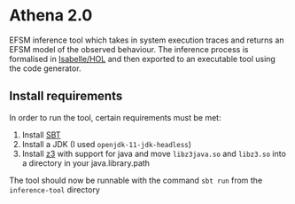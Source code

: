 # Athena 2.0

EFSM inference tool which takes in system execution traces and returns an EFSM model of the observed behaviour. The inference process is formalised in [Isabelle/HOL](https://isabelle.in.tum.de/) and then exported to an executable tool using the code generator.

## Install requirements
In order to run the tool, certain requirements must be met:

1. Install [SBT](https://www.scala-sbt.org/)
2. Install a JDK (I used `openjdk-11-jdk-headless`)
3. Install [z3](https://github.com/Z3Prover/z3) with support for java and move `libz3java.so` and `libz3.so` into a directory in your java.library.path

The tool should now be runnable with the command `sbt run` from the `inference-tool` directory
